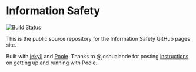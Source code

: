 # Information Safety
[![Build Status](https://travis-ci.org/information-safety/information-safety.github.io.svg?branch=master)](https://travis-ci.org/information-safety/information-safety.github.io)

This is the public source repository for the Information Safety GitHub pages site.

Built with [jekyll](http://jekyllrb.com) and [Poole](http://getpoole.com). Thanks to @joshualande for posting [instructions](http://joshualande.com/jekyll-github-pages-poole/) on getting up and running with Poole.
